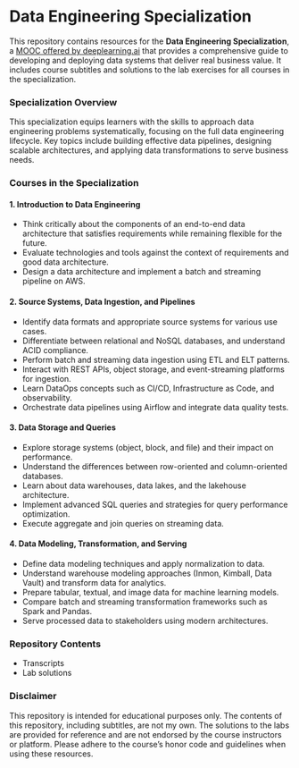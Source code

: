 # Data Engineering Specialization

This repository contains resources for the **Data Engineering Specialization**, a [MOOC offered by deeplearning.ai](https://www.deeplearning.ai/courses/data-engineering/) that provides a comprehensive guide to developing and deploying data systems that deliver real business value. It includes course subtitles and solutions to the lab exercises for all courses in the specialization.

### Specialization Overview

This specialization equips learners with the skills to approach data engineering problems systematically, focusing on the full data engineering lifecycle. Key topics include building effective data pipelines, designing scalable architectures, and applying data transformations to serve business needs.

### Courses in the Specialization

#### 1. Introduction to Data Engineering

- Think critically about the components of an end-to-end data architecture that satisfies requirements while remaining flexible for the future.
- Evaluate technologies and tools against the context of requirements and good data architecture.
- Design a data architecture and implement a batch and streaming pipeline on AWS.

#### 2. Source Systems, Data Ingestion, and Pipelines

- Identify data formats and appropriate source systems for various use cases.
- Differentiate between relational and NoSQL databases, and understand ACID compliance.
- Perform batch and streaming data ingestion using ETL and ELT patterns.
- Interact with REST APIs, object storage, and event-streaming platforms for ingestion.
- Learn DataOps concepts such as CI/CD, Infrastructure as Code, and observability.
- Orchestrate data pipelines using Airflow and integrate data quality tests.

#### 3. Data Storage and Queries

- Explore storage systems (object, block, and file) and their impact on performance.
- Understand the differences between row-oriented and column-oriented databases.
- Learn about data warehouses, data lakes, and the lakehouse architecture.
- Implement advanced SQL queries and strategies for query performance optimization.
- Execute aggregate and join queries on streaming data.

#### 4. Data Modeling, Transformation, and Serving

- Define data modeling techniques and apply normalization to data.
- Understand warehouse modeling approaches (Inmon, Kimball, Data Vault) and transform data for analytics.
- Prepare tabular, textual, and image data for machine learning models.
- Compare batch and streaming transformation frameworks such as Spark and Pandas.
- Serve processed data to stakeholders using modern architectures.

### Repository Contents

- Transcripts
- Lab solutions

### Disclaimer

This repository is intended for educational purposes only. The contents of this repository, including subtitles, are not my own. The solutions to the labs are provided for reference and are not endorsed by the course instructors or platform. Please adhere to the course’s honor code and guidelines when using these resources.
